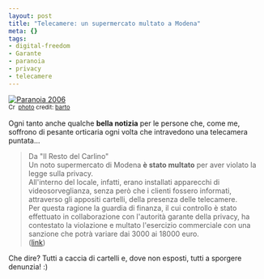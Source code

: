 ```yaml
--- 
layout: post
title: "Telecamere: un supermercato multato a Modena"
meta: {}
tags: 
- digital-freedom
- Garante
- paranoia
- privacy
- telecamere
---
```

<a href="http://www.flickr.com/photos/97438202@N00/231693522/" title="Paranoia 2006" target="_blank"><img src="http://farm1.static.flickr.com/93/231693522_bcf8f3c18a.jpg" alt="Paranoia 2006" border="0" /></a>  
<small><a href="http://creativecommons.org/licenses/by/2.0/" title="Attribution License" target="_blank"><img src="http://www.lastknight.com/wp-content/plugins/photo-dropper/images/cc.png" alt="Creative Commons License" border="0" width="16" height="16" align="absmiddle" /></a> <a href="http://www.photodropper.com/photos/" target="_blank">photo</a> credit: <a href="http://www.flickr.com/photos/97438202@N00/231693522/" title="barto" target="_blank">barto</a></small>  
  
Ogni tanto anche qualche **bella notizia** per le persone che, come me, soffrono di pesante orticaria ogni volta che intravedono una telecamera puntata...  
  
> Da "Il Resto del Carlino"  
> Un noto supermercato di Modena  **è stato multato** per aver violato la legge sulla privacy.  
> All'interno del locale, infatti, erano installati  apparecchi di videosorveglianza, senza però che i clienti fossero  informati, attraverso gli appositi cartelli, della presenza delle telecamere.  
> Per questa ragione la guardia di finanza, il cui controllo è stato  effettuato in collaborazione con l'autorità garante della privacy, ha  contestato la violazione e multato l'esercizio commerciale con una 
sanzione che potrà variare dai 3000 ai 18000 euro.  
> ([link](http://ilrestodelcarlino.ilsole24ore.com/modena/2008/10/15/125526-erano_telecamere_avviso.shtml))
  
Che dire? Tutti a caccia di cartelli e, dove non esposti, tutti a sporgere denunzia! :)  
  
 
